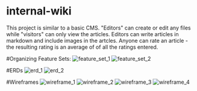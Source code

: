 # internal-wiki
This project is similar to a basic CMS. "Editors" can create or edit any files while "visitors" can only view the articles. Editors can write articles in markdown and include images in the artcles. Anyone can rate an article - the resulting rating is an average of of all the ratings entered.

#Organizing Feature Sets:
![feature_set_1](http://i.imgur.com/HmdVwy7.jpg)
![feature_set_2](http://i.imgur.com/dYROSoY.jpg)

#ERDs
![erd_1](http://i.imgur.com/OJSDBlB.jpg)
![erd_2](http://i.imgur.com/Qicu3Ff.jpg)

#Wireframes
![wireframe_1](http://i.imgur.com/EJJR2Sp.jpg)
![wireframe_2](http://i.imgur.com/9QDJ32V.jpg)
![wireframe_3](http://i.imgur.com/2wpVTiM.jpg)
![wireframe_4](http://i.imgur.com/o7FJsGT.jpg)
